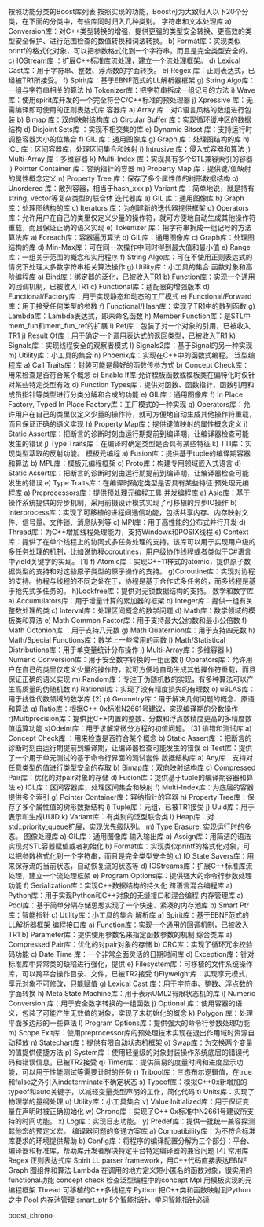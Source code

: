 按照功能分类的Boost库列表
按照实现的功能，Boost可为大致归入以下20个分类，在下面的分类中，有些库同时归入几种类别。
字符串和文本处理库
a) Conversion库：对C++类型转换的增强，提供更强的类型安全转换、更高效的类型安全保护、进行范围检查的数值转换和词法转换。
b) Format库：实现类似printf的格式化对象，可以把参数格式化到一个字符串，而且是完全类型安全的。
c) IOStream库 ：扩展C++标准库流处理，建立一个流处理框架。
d) Lexical Cast库：用于字符串、整数、浮点数的字面转换。
e) Regex 库：正则表达式，已经被TR1所接受。
f) Spirit库：基于EBNF范式的LL解析器框架
g) String Algo库：一组与字符串相关的算法
h) Tokenizer库：把字符串拆成一组记号的方法
i) Wave库：使用spirit库开发的一个完全符合C/C++标准的预处理器
j) Xpressive 库：无需编译即可使用的正则表达式库
容器库
a) Array 库：对C语言风格的数组进行包装
b) Bimap 库：双向映射结构库
c) Circular Buffer 库：实现循环缓冲区的数据结构
d) Disjoint Sets库 ：实现不相交集的库
e) Dynamic Bitset 库：支持运行时调整容器大小的位集合
f) GIL 库：通用图像库
g) Graph 库：处理图结构的库
h) ICL 库：区间容器库，处理区间集合和映射
i) Intrusive 库：侵入式容器和算法
j) Multi-Array 库：多维容器
k) Multi-Index 库：实现具有多个STL兼容索引的容器
l) Pointer Container 库：容纳指针的容器
m) Property Map 库：提供键/值映射的属性概念定义
n) Property Tree 库：保存了多个属性值的树形数据结构
o) Unordered 库：散列容器，相当于hash_xxx
p) Variant 库：简单地说，就是持有string, vector等复杂类型的联合体
迭代器库
a) GIL 库：通用图像库
b) Graph 库：处理图结构的库
c) Iterators 库：为创建新的迭代器提供框架
d) Operators 库：允许用户在自己的类里仅定义少量的操作符，就可方便地自动生成其他操作符重载，而且保证正确的语义实现
e) Tokenizer 库：把字符串拆成一组记号的方法
算法库
a) Foreach库：容器遍历算法
b) GIL库：通用图像库
c) Graph库：处理图结构的库
d) Min-Max库：可在同一次操作中同时得到最大值和最小值
e) Range库：一组关于范围的概念和实用程序
f) String Algo库：可在不使用正则表达式的情况下处理大多数字符串相关算法操作
g) Utility库：小工具的集合
函数对象和高阶编程库
a) Bind库：绑定器的泛化，已被收入TR1
b) Function库：实现一个通用的回调机制，已被收入TR1
c) Functional库：适配器的增强版本
d) Functional/Factory库：用于实现静态和动态的工厂模式
e) Functional/Forward库：用于接受任何类型的参数
f) Functional/Hash库：实现了TR1中的散列函数
g) Lambda库：Lambda表达式，即未命名函数
h) Member Function库：是STL中mem_fun和mem_fun_ref的扩展
i) Ref库：包装了对一个对象的引用，已被收入TR1
j) Result Of库：用于确定一个调用表达式的返回类型，已被收入TR1
k) Signals库：实现线程安全的观察者模式
l) Signals2库：基于Signal的另一种实现
m) Utility库：小工具的集合
n) Phoenix库：实现在C++中的函数式编程。
泛型编程库
a) Call Traits库：封装可能是最好的函数传参方式
b) Concept Check库：用来检查是否符合某个概念
c) Enable If库:允许模板函数或模板类在偏特化时仅针对某些特定类型有效
d) Function Types库：提供对函数、函数指针、函数引用和成员指针等类型进行分类分解和合成的功能
e) GIL库：通用图像库
f) In Place Factory, Typed In Place Factory库：工厂模式的一种实现
g) Operators库：允许用户在自己的类里仅定义少量的操作符，就可方便地自动生成其他操作符重载，而且保证正确的语义实现
h) Property Map库：提供键值映射的属性概念定义
i) Static Assert库：把断言的诊断时刻由运行期提前到编译期，让编译器检查可能发生的错误
j) Type Traits库：在编译时确定类型是否具有某些特征
k) TTI库：实现类型萃取的反射功能。
模板元编程
a) Fusion库：提供基于tuple的编译期容器和算法
b) MPL库：模板元编程框架
c) Proto库：构建专用领域嵌入式语言
d) Static Assert库：把断言的诊断时刻由运行期提前到编译期，让编译器检查可能发生的错误
e) Type Traits库：在编译时确定类型是否具有某些特征
预处理元编程库
a) Preprocessors库：提供预处理元编程工具
并发编程库
a) Asio库：基于操作系统提供的异步机制，采用前摄设计模式实现了可移植的异步IO操作
b) Interprocess库：实现了可移植的进程间通信功能，包括共享内存、内存映射文件、信号量、文件锁、消息队列等
c) MPI库：用于高性能的分布式并行开发
d) Thread库：为C++增加线程处理能力，支持Windows和POSIX线程
e) Context库：提供了在单个线程上的协同式多任务处理的支持。该库可以用于实现用户级的多任务处理的机制，比如说协程coroutines，用户级协作线程或者类似于C#语言中yield关键字的实现。 [1] 
f) Atomic库：实现C++11样式的atomic，提供原子数据类型的支持和对这些原子类型的原子操作的支持。
g)Coroutine库：实现对协程的支持。协程与线程的不同之处在于，协程是基于合作式多任务的，而多线程是基于抢先式多任务的。
h)Lockfree库：提供对无锁数据结构的支持。
数学和数字库
a) Accumulators库：用于增量计算的累加器的框架
b) Integer库：提供一组有关整数处理的类
c) Interval库：处理区间概念的数学问题
d) Math库：数学领域的模板类和算法
e) Math Common Factor库：用于支持最大公约数和最小公倍数
f) Math Octonion库 ：用于支持八元数
g) Math Quaternion库：用于支持四元数
h) Math/Special Functions库：数学上一些常用的函数
i) Math/Statistical Distributions库：用于单变量统计分布操作
j) Multi-Array库：多维容器
k) Numeric Conversion库：用于安全数字转换的一组函数
l) Operators库：允许用户在自己的类里仅定义少量的操作符，就可方便地自动生成其他操作符重载，而且保证正确的语义实现
m) Random库：专注于伪随机数的实现，有多种算法可以产生高质量的伪随机数
n) Rational库：实现了没有精度损失的有理数
o) uBLAS库：用于线性代数领域的数学库 [2] 
p) Geometry库：用于解决几何问题的概念、原语和算法
q) Ratio库：根据C++ 0x标准N2661号建议，实现编译期的分数操作
r)Multiprecision库：提供比C++内置的整数、分数和浮点数精度更高的多精度数值运算功能
s)Odeint库：用于求解常微分方程的初值问题。 [3] 
排错和测试库
a) Concept Check库 ：用来检查是否符合某个概念
b) Static Assert库 ：把断言的诊断时刻由运行期提前到编译期，让编译器检查可能发生的错误
c) Test库：提供了一个用于单元测试的基于命令行界面的测试套件
数据结构库
a) Any库：支持对任意类型的值进行类型安全的存取
b) Bimap库：双向映射结构库
c) Compressed Pair库：优化的对pair对象的存储
d) Fusion库：提供基于tuple的编译期容器和算法
e) ICL库：区间容器库，处理区间集合和映射
f) Multi-Index库：为底层的容器提供多个索引
g) Pointer Container库：容纳指针的容器
h) Property Tree库：保存了多个属性值的树形数据结构
i) Tuple库：元组，已被TR1接受
j) Uuid库：用于表示和生成UUID
k) Variant库：有类别的泛型联合类
l) Heap库：对std::priority_queue扩展，实现优先级队列。
m) Type Erasure: 实现运行时的多态。
图像处理库
a) GIL库：通用图像库
输入输出库
a) Assign库：用简洁的语法实现对STL容器赋值或者初始化
b) Format库：实现类似printf的格式化对象，可以把参数格式化到一个字符串，而且是完全类型安全的
c) IO State Savers库：用来保存流的当前状态，自动恢复流的状态等
d) IOStreams库：扩展C++标准库流处理，建立一个流处理框架
e) Program Options库：提供强大的命令行参数处理功能
f) Serialization库：实现C++数据结构的持久化
跨语言混合编程库
a) Python库：用于实现Python和C++对象的无缝接口和混合编程
内存管理库
a) Pool库：基于简单分隔存储思想实现了一个快速、紧凑的内存池库
b) Smart Ptr库：智能指针
c) Utility库：小工具的集合
解析库
a) Spirit库：基于EBNF范式的LL解析器框架
编程接口库
a) Function库：实现一个通用的回调机制，已被收入TR1
b) Parameter库：提供使用参数名来指定函数参数的机制
综合类库
a) Compressed Pair库：优化的对pair对象的存储
b) CRC库：实现了循环冗余校验码功能
c) Date Time 库：一个非常全面灵活的日期时间库
d) Exception库：针对标准库中异常类的缺陷进行强化，提供
e) Filesystem库：可移植的文件系统操作库，可以跨平台操作目录、文件，已被TR2接受
f)Flyweight库：实现享元模式，享元对象不可修改，只能赋值
g) Lexical Cast 库：用于字符串、整数、浮点数的字面转换
h) Meta State Machine库：用于表示UML2有限状态机的库
i) Numeric Conversion 库：用于安全数字转换的一组函数
j) Optional 库：使用容器的语义，包装了可能产生无效值的对象，实现了未初始化的概念
k) Polygon 库：处理平面多边形的一些算法
l) Program Options库：提供强大的命令行参数处理功能
m) Scope Exit库：使用preprocessor库的预处理技术实现在退出作用域时资源自动释放
n) Statechart库：提供有限自动状态机框架
o) Swap库：为交换两个变量的值提供便捷方法
p) System库：使用轻量级的对象封装操作系统底层的错误代码和错误信息，已被TR2接受
q) Timer库：提供简易的度量时间和进度显示功能，可以用于性能测试等需要计时的任务
r) Tribool库：三态布尔逻辑值，在true和false之外引入indeterminate不确定状态
s) Typeof库：模拟C++0x新增加的typeof和auto关键字，以减轻变量类型声明的工作，简化代码
t) Units库：实现了物理学的量纲处理
u) Utility库：小工具集合
v) Value Initialized库：用于保证变量在声明时被正确初始化
w) Chrono库：实现了C++ 0x标准中N2661号建议所支持的时间功能。
x) Log库：实现日志功能。
y) Predef库：提供一批统一兼容探测其他宏的预定义宏。
编译器问题的变通方案库
a) Compatibility库：为不符合标准库要求的环境提供帮助
b) Config库：将程序的编译配置分解为三个部分：平台、编译器和标准库，帮助库开发者解决特定平台特定编译器的兼容问题 [4] 
常用库
Regex
正则表达式库
Spirit
LL parser framework，用C++代码直接表达EBNF
Graph
图组件和算法
Lambda
在调用的地方定义短小匿名的函数对象，很实用的functional功能
concept check
检查泛型编程中的concept
Mpl
用模板实现的元编程框架
Thread
可移植的C++多线程库
Python
把C++类和函数映射到Python之中
Pool
内存池管理
smart_ptr
5个智能指针，学习智能指针必读



boost_chrono